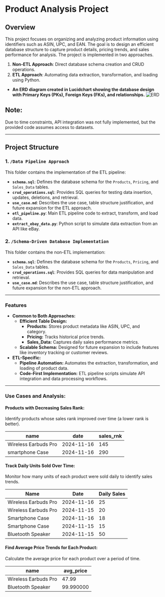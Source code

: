 # Product Analysis Project

## Overview
This project focuses on organizing and analyzing product information using identifiers such as ASIN, UPC, and EAN. The goal is to design an efficient database structure to capture product details, pricing trends, and sales performance for analysis. The project is implemented in two approaches. 
1. **Non-ETL Approach**: Direct database schema creation and CRUD operations.
2. **ETL Approach**: Automating data extraction, transformation, and loading using Python.
- **An ERD diagram created in Lucidchart showing the database design with Primary Keys (PKs), Foreign Keys (FKs), and relationships.**
  ![ERD](https://github.com/user-attachments/assets/c168f172-8edf-4952-ac52-cd0434af23c4)

## Note: 
Due to time constraints, API integration was not fully implemented, but the provided code assumes access to datasets.

---

## Project Structure
### 1. **`/Data Pipeline Approach`**
This folder contains the implementation of the ETL pipeline:
- **`schema.sql`**: Defines the database schema for the `Products`, `Pricing`, and `Sales_Data` tables.
- **`crud_operations.sql`**: Provides SQL queries for testing data insertion, updates, deletions, and retrieval.
- **`use_case.md`**: Describes the use case, table structure justification, and future expansion for the ETL approach.
- **`etl_pipeline.py`**: Main ETL pipeline code to extract, transform, and load data.
- **`extract_ebay_data.py`**: Python script to simulate data extraction from an API like eBay.

### 2. **`/Schema-Driven Database Implementation`**
This folder contains the non-ETL implementation:
- **`schema.sql`**: Defines the database schema for the `Products`, `Pricing`, and `Sales_Data` tables.
- **`crud_operations.sql`**: Provides SQL queries for data manipulation and retrieval.
- **`use_case.md`**: Describes the use case, table structure justification, and future expansion for the non-ETL approach.

---

### Features
* **Common to Both Approaches:**
  * **Efficient Table Design:**
    * **Products:** Stores product metadata like ASIN, UPC, and category.
    * **Pricing:** Tracks historical price trends.
    * **Sales_Data:** Captures daily sales performance metrics.
  * **Scalable Schema:** Designed for future expansion to include features like inventory tracking or customer reviews.
* **ETL-Specific:**
  * **Pipeline Automation:** Automates the extraction, transformation, and loading of product data.
  * **Code-First Implementation:** ETL pipeline scripts simulate API integration and data processing workflows.

---
### Use Cases and Analysis:
#### Products with Decreasing Sales Rank:
Identify products whose sales rank improved over time (a lower rank is better).

|         name         |    date    | sales_rnk  |
|----------------------|------------|------------|
| Wireless Earbuds Pro | 2024-11-16 | 145        |
| smartphone Case      | 2024-11-16 | 290        |


#### Track Daily Units Sold Over Time:
Monitor how many units of each product were sold daily to identify sales trends.

| Name                 | Date       | Daily Sales |
|----------------------|------------|-------------|
| Wireless Earbuds Pro | 2024-11-16 | 25          |
| Wireless Earbuds Pro | 2024-11-15 | 20          |
| Smartphone Case      | 2024-11-16 | 18          |
| Smartphone Case      | 2024-11-15 | 15          |
| Bluetooth Speaker    | 2024-11-15 | 50          |

#### Find Average Price Trends for Each Product:
Calculate the average price for each product over a period of time.

|         name         | avg_price |
|----------------------|-----------|
| Wireless Earbuds Pro |   47.99   |
|  Bluetooth Speaker   | 99.990000 |
